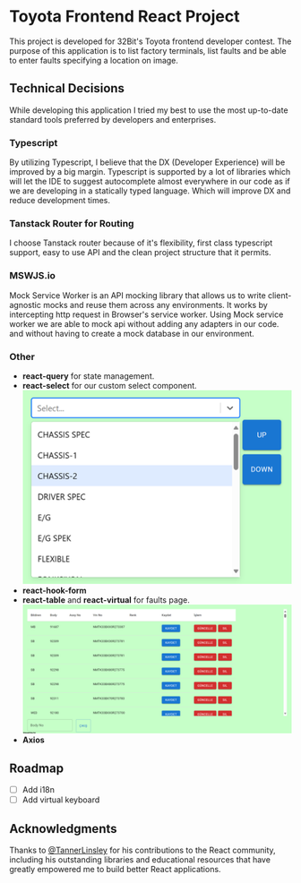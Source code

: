 # Toyota Frontend React Project

This project is developed for 32Bit's Toyota frontend developer contest. The purpose of this application is to list factory terminals, list faults and be able to enter faults specifying a location on image.

## Technical Decisions

While developing this application I tried my best to use the most up-to-date standard tools preferred by developers and enterprises.

### Typescript

By utilizing Typescript, I believe that the DX (Developer Experience) will be improved by a big margin. Typescript is supported by a lot of libraries which will let the IDE to suggest autocomplete almost everywhere in our code as if we are developing in a statically typed language. Which will improve DX and reduce development times.

### Tanstack Router for Routing

I choose Tanstack router because of it's flexibility, first class typescript support, easy to use API and the clean project structure that it permits.

### MSWJS.io

Mock Service Worker is an API mocking library that allows us to write client-agnostic mocks and reuse them across any environments. It works by intercepting http request in Browser's service worker. Using Mock service worker we are able to mock api without adding any adapters in our code. and without having to create a mock database in our environment.

### Other

- **react-query** for state management.
- **react-select** for our custom select component.
![alt text](image.png)
- **react-hook-form**
- **react-table** and **react-virtual** for faults page.
![alt text](image-1.png)
- **Axios**

## Roadmap

- [ ] Add i18n
- [ ] Add virtual keyboard

## Acknowledgments

Thanks to [@TannerLinsley](https://twitter.com/tannerlinsley) for his contributions to the React community, including his outstanding libraries and educational resources that have greatly empowered me to build better React applications.